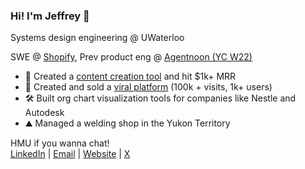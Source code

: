 ### Hi! I'm Jeffrey 👋
Systems design engineering @ UWaterloo <br/>


SWE @ [Shopify](http://shopify.com), Prev product eng @ [Agentnoon (YC W22)](http://agentnoon.com) <br/>

- 🤖 Created a [content creation tool](http://brainrot.mov) and hit $1k+ MRR 
- 🚀 Created and sold a [viral platform](https://www.uwsummit.ca) (100k + visits, 1k+ users)  <br/>
- 🛠️ Built org chart visualization tools for companies like Nestle and Autodesk<br/>
- ⛰️ Managed a welding shop in the Yukon Territory <br/>

HMU if you wanna chat! <br/>
[LinkedIn](https://www.linkedin.com/in/jeffreyllin/) | [Email](j475lin@uwaterloo.ca) | [Website](http://jeffreylin.dev) | [X](https://x.com/jeeffreyLin)
